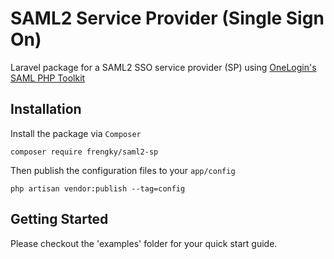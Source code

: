 # SAML2 Service Provider (Single Sign On)

Laravel package for a SAML2 SSO service provider (SP) using [OneLogin's SAML PHP Toolkit](https://github.com/onelogin/php-saml)

## Installation
Install the package via `Composer`
```
composer require frengky/saml2-sp
```
Then publish the configuration files to your `app/config`
```
php artisan vendor:publish --tag=config
```

## Getting Started
Please checkout the 'examples' folder for your quick start guide.

